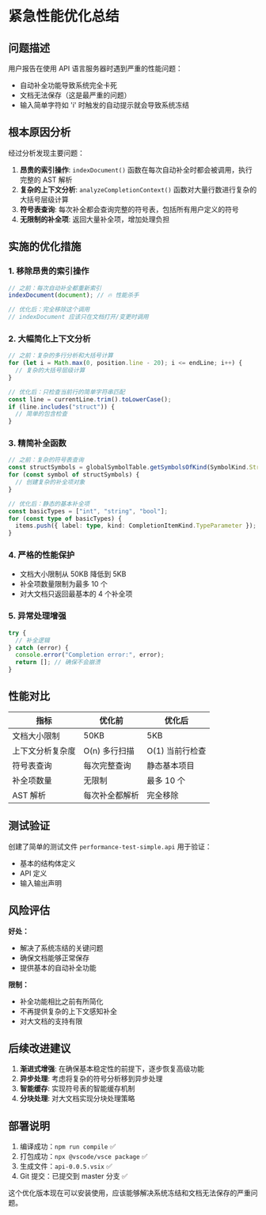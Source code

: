 # 紧急性能优化总结

## 问题描述
用户报告在使用 API 语言服务器时遇到严重的性能问题：
- 自动补全功能导致系统完全卡死
- 文档无法保存（这是最严重的问题）
- 输入简单字符如 'i' 时触发的自动提示就会导致系统冻结

## 根本原因分析
经过分析发现主要问题：

1. **昂贵的索引操作**: `indexDocument()` 函数在每次自动补全时都会被调用，执行完整的 AST 解析
2. **复杂的上下文分析**: `analyzeCompletionContext()` 函数对大量行数进行复杂的大括号层级计算
3. **符号表查询**: 每次补全都会查询完整的符号表，包括所有用户定义的符号
4. **无限制的补全项**: 返回大量补全项，增加处理负担

## 实施的优化措施

### 1. 移除昂贵的索引操作
```typescript
// 之前：每次自动补全都重新索引
indexDocument(document); // 🔥 性能杀手

// 优化后：完全移除这个调用
// indexDocument 应该只在文档打开/变更时调用
```

### 2. 大幅简化上下文分析
```typescript
// 之前：复杂的多行分析和大括号计算
for (let i = Math.max(0, position.line - 20); i <= endLine; i++) {
  // 复杂的大括号层级计算
}

// 优化后：只检查当前行的简单字符串匹配
const line = currentLine.trim().toLowerCase();
if (line.includes("struct")) {
  // 简单的包含检查
}
```

### 3. 精简补全函数
```typescript
// 之前：复杂的符号表查询
const structSymbols = globalSymbolTable.getSymbolsOfKind(SymbolKind.Struct);
for (const symbol of structSymbols) {
  // 创建复杂的补全项对象
}

// 优化后：静态的基本补全项
const basicTypes = ["int", "string", "bool"];
for (const type of basicTypes) {
  items.push({ label: type, kind: CompletionItemKind.TypeParameter });
}
```

### 4. 严格的性能保护
- 文档大小限制从 50KB 降低到 5KB
- 补全项数量限制为最多 10 个
- 对大文档只返回最基本的 4 个补全项

### 5. 异常处理增强
```typescript
try {
  // 补全逻辑
} catch (error) {
  console.error("Completion error:", error);
  return []; // 确保不会崩溃
}
```

## 性能对比

| 指标             | 优化前         | 优化后          |
| ---------------- | -------------- | --------------- |
| 文档大小限制     | 50KB           | 5KB             |
| 上下文分析复杂度 | O(n) 多行扫描  | O(1) 当前行检查 |
| 符号表查询       | 每次完整查询   | 静态基本项目    |
| 补全项数量       | 无限制         | 最多 10 个      |
| AST 解析         | 每次补全都解析 | 完全移除        |

## 测试验证

创建了简单的测试文件 `performance-test-simple.api` 用于验证：
- 基本的结构体定义
- API 定义
- 输入输出声明

## 风险评估

**好处：**
- 解决了系统冻结的关键问题
- 确保文档能够正常保存
- 提供基本的自动补全功能

**限制：**
- 补全功能相比之前有所简化
- 不再提供复杂的上下文感知补全
- 对大文档的支持有限

## 后续改进建议

1. **渐进式增强**: 在确保基本稳定性的前提下，逐步恢复高级功能
2. **异步处理**: 考虑将复杂的符号分析移到异步处理
3. **智能缓存**: 实现符号表的智能缓存机制
4. **分块处理**: 对大文档实现分块处理策略

## 部署说明

1. 编译成功：`npm run compile` ✅
2. 打包成功：`npx @vscode/vsce package` ✅  
3. 生成文件：`api-0.0.5.vsix` ✅
4. Git 提交：已提交到 master 分支 ✅

这个优化版本现在可以安装使用，应该能够解决系统冻结和文档无法保存的严重问题。